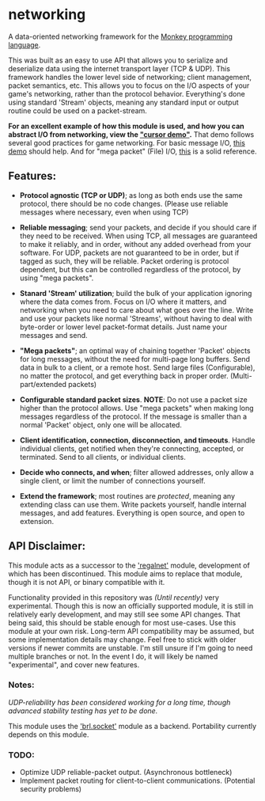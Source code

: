 # networking
A data-oriented networking framework for the [Monkey programming language](https://github.com/blitz-research/monkey).

This was built as an easy to use API that allows you to serialize and deserialize data using the internet transport layer (TCP & UDP). This framework handles the lower level side of networking; client management, packet semantics, etc. This allows you to focus on the I/O aspects of your game's networking, rather than the protocol behavior. Everything's done using standard 'Stream' objects, meaning any standard input or output routine could be used on a packet-stream.

**For an excellent example of how this module is used, and how you can abstract I/O from networking, view the ["cursor demo"](/Examples/Cursor_Example.monkey).** That demo follows several good practices for game networking. For basic message I/O, [this demo](/Examples/Basic_Send_Example.monkey) should help. And for "mega packet" (File) I/O, [this](/Examples/Network_File_Test.monkey) is a solid reference.

## Features:
* **Protocol agnostic (TCP or UDP)**; as long as both ends use the same protocol, there should be no code changes. (Please use reliable messages where necessary, even when using TCP)

* **Reliable messaging**; send your packets, and decide if you should care if they need to be received. When using TCP, all messages are guaranteed to make it reliably, and in order, without any added overhead from your software. For UDP, packets are not guaranteed to be in order, but if tagged as such, they will be reliable. Packet ordering is protocol dependent, but this can be controlled regardless of the protocol, by using "mega packets".

* **Stanard 'Stream' utilization**; build the bulk of your application ignoring where the data comes from. Focus on I/O where it matters, and networking when you need to care about what goes over the line. Write and use your packets like normal 'Streams', without having to deal with byte-order or lower level packet-format details. Just name your messages and send.

* **"Mega packets"**; an optimal way of chaining together 'Packet' objects for long messages, without the need for multi-page long buffers. Send data in bulk to a client, or a remote host. Send large files (Configurable), no matter the protocol, and get everything back in proper order. (Multi-part/extended packets)

* **Configurable standard packet sizes**. **NOTE**: Do not use a packet size higher than the protocol allows. Use "mega packets" when making long messages regardless of the protocol. If the message is smaller than a normal 'Packet' object, only one will be allocated.

* **Client identification, connection, disconnection, and timeouts**. Handle individual clients, get notified when they're connecting, accepted, or terminated. Send to all clients, or individual clients.

* **Decide who connects, and when**; filter allowed addresses, only allow a single client, or limit the number of connections yourself.

* **Extend the framework**; most routines are *protected*, meaning any extending class can use them. Write packets yourself, handle internal messages, and add features. Everything is open source, and open to extension.

## API Disclaimer:
This module acts as a successor to the ['regalnet'](https://bitbucket.org/ImmutableOctet/regalnet) module, development of which has been discontinued. This module aims to replace that module, though it is not API, or binary compatible with it.

Functionality provided in this repository was *(Until recently)* very experimental. Though this is now an officially supported module, it is still in relatively early development, and may still see some API changes. That being said, this should be stable enough for most use-cases. Use this module at your own risk. Long-term API compatibility may be assumed, but some implementation details may change. Feel free to stick with older versions if newer commits are unstable. I'm still unsure if I'm going to need multiple branches or not. In the event I do, it will likely be named "experimental", and cover new features.

### Notes:
*UDP-reliability has been considered working for a long time, though advanced stability testing has yet to be done.*

This module uses the ['brl.socket'](https://github.com/blitz-research/monkey/blob/develop/modules/brl/socket.monkey) module as a backend. Portability currently depends on this module.

### TODO:
* Optimize UDP reliable-packet output. (Asynchronous bottleneck)
* Implement packet routing for client-to-client communications. (Potential security problems)
